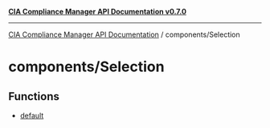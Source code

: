 [**CIA Compliance Manager API Documentation v0.7.0**](../../README.md)

***

[CIA Compliance Manager API Documentation](../../modules.md) / components/Selection

# components/Selection

## Functions

- [default](functions/default.md)

